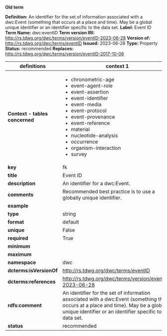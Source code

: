 **Old term**

**Definition:** An identifier for the set of information associated with a dwc:Event (something that occurs at a place and time). May be a global unique identifier or an identifier specific to the data set.
**Label:** Event ID
**Term Name:** dwc:eventID
**Term version IRI:** http://rs.tdwg.org/dwc/terms/version/eventID-2023-06-28
**Version of:** http://rs.tdwg.org/dwc/terms/eventID
**Issued:** 2023-06-28
**Type:** Property
**Status:** recommended
**Replaces:** http://rs.tdwg.org/dwc/terms/version/eventID-2017-10-06


| definitions | context 1 |context 2 |
|-|-|-|
| **Context - tables concerned** | <ul><li>chronometric-age</li><li>event-agent-role</li><li>event-assertion</li><li>event-identifier</li><li>event-media</li><li>event-protocol</li><li>event-provenance</li><li>event-reference</li><li>material</li><li>nucleotide-analysis</li><li>occurrence</li><li>organism-interaction</li><li>survey</li></ul> | <ul><li>event</li></ul> |
| **key** | fk | pk |
| **title** | Event ID | Event ID |
| **description** | An identifier for a dwc:Event. | An identifier for a dwc:Event. |
| **comments** | Recommended best practice is to use a globally unique identifier. | Recommended best practice is to use a globally unique identifier. |
| **example** |  | `INBO:VIS:Ev:00009375` |
| **type** | string | string |
| **format** | default | default |
| **unique** | False | True |
| **required** | True | True |
| **minimum** |  |  |
| **maximum** |  |  |
| **namespace** | dwc | dwc |
| **dcterms:isVersionOf** | http://rs.tdwg.org/dwc/terms/eventID | http://rs.tdwg.org/dwc/terms/eventID |
| **dcterms:references** | http://rs.tdwg.org/dwc/terms/version/eventID-2023-06-28 | http://rs.tdwg.org/dwc/terms/version/eventID-2023-06-28 |
| **rdfs:comment** | An identifier for the set of information associated with a dwc:Event (something that occurs at a place and time). May be a global unique identifier or an identifier specific to the data set. | An identifier for the set of information associated with a dwc:Event (something that occurs at a place and time). May be a global unique identifier or an identifier specific to the data set. |
| **status** | recommended | recommended |
